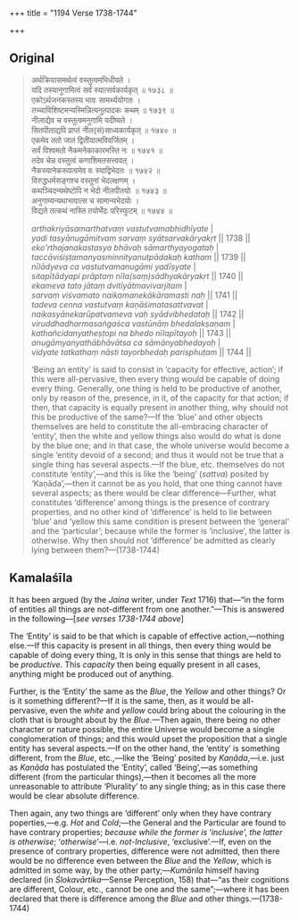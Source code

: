 +++
title = "1194 Verse 1738-1744"

+++
## Original 
>
> अर्थक्रियासमर्थत्वं वस्तुत्वमभिधीयते ।  
> यदि तस्यानुगामित्वं सर्वं स्यात्सर्वकार्यकृत् ॥ १७३८ ॥  
> एकोऽर्थजनकस्तस्य भावः सामर्थ्ययोगतः ।  
> तच्चाविशिष्टमन्यस्मिन्नित्यनुत्पादकः कथम् ॥ १७३९ ॥  
> नीलाद्येव च वस्तुत्वमनुगामि यदीष्यते ।  
> सितपीताद्यपि प्राप्तं नील(सं)साध्यकार्यकृत् ॥ १७४० ॥  
> एकमेव ततो जातं द्वितीयात्मविवर्जितम् ।  
> सर्वं विश्वमतो नैकमनेकाकारमस्ति नः ॥ १७४१ ॥  
> तदेव चेन्न वस्तुत्वं कणाशिमतसत्त्ववत् ।  
> नैकस्यानेकरूपत्वमेव वः स्याद्विभेदतः ॥ १७४२ ॥  
> विरुद्धधर्मसङ्गश्च वस्तूनां भेदलक्षणम् ।  
> कथञ्चिदन्यथेष्टोपि न भेदो नीलपीतयोः ॥ १७४३ ॥  
> अनुगाम्यन्यथाभावात्स च सामान्यभेदयोः ।  
> विद्यते तत्कथं नास्ति तयोर्भेदः परिस्फुटम् ॥ १७४४ ॥ 
>
> *arthakriyāsamarthatvaṃ vastutvamabhidhīyate* \|  
> *yadi tasyānugāmitvaṃ sarvaṃ syātsarvakāryakṛt* \|\| 1738 \|\|  
> *eko'rthajanakastasya bhāvaḥ sāmarthyayogataḥ* \|  
> *taccāviśiṣṭamanyasminnityanutpādakaḥ katham* \|\| 1739 \|\|  
> *nīlādyeva ca vastutvamanugāmi yadīṣyate* \|  
> *sitapītādyapi prāptaṃ nīla(saṃ)sādhyakāryakṛt* \|\| 1740 \|\|  
> *ekameva tato jātaṃ dvitīyātmavivarjitam* \|  
> *sarvaṃ viśvamato naikamanekākāramasti naḥ* \|\| 1741 \|\|  
> *tadeva cenna vastutvaṃ kaṇāśimatasattvavat* \|  
> *naikasyānekarūpatvameva vaḥ syādvibhedataḥ* \|\| 1742 \|\|  
> *viruddhadharmasaṅgaśca vastūnāṃ bhedalakṣaṇam* \|  
> *kathañcidanyatheṣṭopi na bhedo nīlapītayoḥ* \|\| 1743 \|\|  
> *anugāmyanyathābhāvātsa ca sāmānyabhedayoḥ* \|  
> *vidyate tatkathaṃ nāsti tayorbhedaḥ parisphuṭam* \|\| 1744 \|\| 
>
> ‘Being an entity’ is said to consist in ‘capacity for effective, action’; if this were all-pervasive, then every thing would be capable of doing every thing. Generally, one thing is held to be productive of another, only by reason of the, presence, in it, of the capacity for that action; if then, that capacity is equally present in another thing, why should not this be productive of the same?—If the ‘blue’ and other objects themselves are held to constitute the all-embracing character of ‘entity’, then the white and yellow things also would do what is done by the blue one; and in that case, the whole universe would become a single ‘entity devoid of a second; and thus it would not be true that a single thing has several aspects.—If the blue, etc. themselves do not constitute ‘entity’,—and this is like the ‘being’ (*sattva*) posited by ‘Kaṇāda’,—then it cannot be as you hold, that one thing cannot have several aspects; as there would be clear difference—Further, what constitutes ‘difference’ among things is the presence of contrary properties, and no other kind of ‘difference’ is held to lie between ‘blue’ and ‘yellow this same condition is present between the ‘general’ and the ‘particular’; because while the former is ‘inclusive’, the latter is otherwise. Why then should not ‘difference’ be admitted as clearly lying between them?—(1738-1744)



## Kamalaśīla

It has been argued (by the *Jaina* writer, under *Text* 1716) that—“in the form of entities all things are not-different from one another.”—This is answered in the following—[*see verses 1738-1744 above*]

The ‘Entity’ is said to be that which is capable of effective action,—nothing else.—If this capacity is present in all things, then every thing would be capable of doing every thing, It is only in this sense that things are held to be *productive*. This *capacity* then being equally present in all cases, anything might be produced out of anything.

Further, is the ‘Entity’ the same as the *Blue*, the *Yellow* and other things? Or is it something different?—If it is the same, then, as it would be all-pervasive, even the *white* and *yellow* could bring about the colouring in the cloth that is brought about by the *Blue*.—Then again, there being no other character or nature possible, the entire Universe would become a single conglomeration of things; and this would upset the proposition that a single entity has several aspects.—If on the other hand, the ‘entity’ is something different, from the *Blue*, etc.,—like the ‘Being’ posited by *Kaṇāda*,—i.e. just as *Kaṇāda* has postulated the ‘Entity’, called ‘Being’,—as something different (from the particular things),—then it becomes all the more unreasonable to attribute ‘Plurality’ to any single thing; as in this case there would be clear absolute difference.

Then again, any two things are ‘different’ only when they have contrary poperties,—e.g. *Hot* and *Cold*;—the General and the Particular are found to have contrary properties; *because while the former is* ‘*inclusive*’, *the latter is otherwise*; ‘*otherwise*’—i.e. *not-Inclusive*, ‘exclusive’.—If, even on the presence of contrary properties, difference were not admitted, then there would be no difference even between the *Blue* and the *Yellow*, which is admitted in some way, by the other party;—*Kumārila* himself having declared (in *Ślokavārtika*—Sense Perception, 158) that—“as their cognitions are different, Colour, etc., cannot be one and the same”;—where it has been declared that there is difference among the *Blue* and other things.—(1738-1744)


